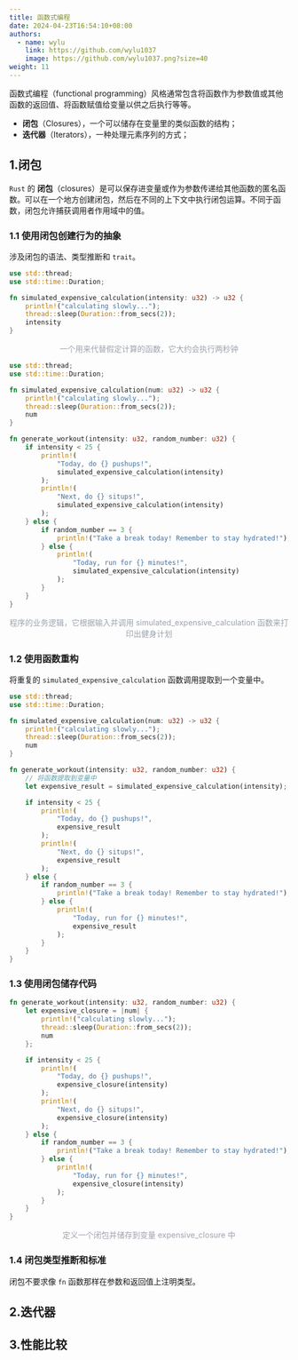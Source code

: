 ```yaml
---
title: 函数式编程
date: 2024-04-23T16:54:10+08:00
authors:
  - name: wylu
    link: https://github.com/wylu1037
    image: https://github.com/wylu1037.png?size=40
weight: 11
---
```


函数式编程（functional programming）风格通常包含将函数作为参数值或其他函数的返回值、将函数赋值给变量以供之后执行等等。

- **闭包**（Closures），一个可以储存在变量里的类似函数的结构；
- **迭代器**（Iterators），一种处理元素序列的方式；

## 1.闭包

`Rust` 的 **闭包**（closures）是可以保存进变量或作为参数传递给其他函数的匿名函数。可以在一个地方创建闭包，然后在不同的上下文中执行闭包运算。不同于函数，闭包允许捕获调用者作用域中的值。

### 1.1 使用闭包创建行为的抽象

涉及闭包的语法、类型推断和 `trait`。

```rust
use std::thread;
use std::time::Duration;

fn simulated_expensive_calculation(intensity: u32) -> u32 {
    println!("calculating slowly...");
    thread::sleep(Duration::from_secs(2));
    intensity
}
```

<p align="center" style="color:#9ca3af;">一个用来代替假定计算的函数，它大约会执行两秒钟</p>

```rust
use std::thread;
use std::time::Duration;

fn simulated_expensive_calculation(num: u32) -> u32 {
    println!("calculating slowly...");
    thread::sleep(Duration::from_secs(2));
    num
}

fn generate_workout(intensity: u32, random_number: u32) {
    if intensity < 25 {
        println!(
            "Today, do {} pushups!",
            simulated_expensive_calculation(intensity)
        );
        println!(
            "Next, do {} situps!",
            simulated_expensive_calculation(intensity)
        );
    } else {
        if random_number == 3 {
            println!("Take a break today! Remember to stay hydrated!");
        } else {
            println!(
                "Today, run for {} minutes!",
                simulated_expensive_calculation(intensity)
            );
        }
    }
}
```

<p align="center" style="color:#9ca3af;">程序的业务逻辑，它根据输入并调用 simulated_expensive_calculation 函数来打印出健身计划</p>

### 1.2 使用函数重构

将重复的 `simulated_expensive_calculation` 函数调用提取到一个变量中。

```rust {hl_lines=[12]}
use std::thread;
use std::time::Duration;

fn simulated_expensive_calculation(num: u32) -> u32 {
    println!("calculating slowly...");
    thread::sleep(Duration::from_secs(2));
    num
}

fn generate_workout(intensity: u32, random_number: u32) {
    // 将函数提取到变量中
    let expensive_result = simulated_expensive_calculation(intensity);

    if intensity < 25 {
        println!(
            "Today, do {} pushups!",
            expensive_result
        );
        println!(
            "Next, do {} situps!",
            expensive_result
        );
    } else {
        if random_number == 3 {
            println!("Take a break today! Remember to stay hydrated!");
        } else {
            println!(
                "Today, run for {} minutes!",
                expensive_result
            );
        }
    }
}
```

### 1.3 使用闭包储存代码

```rust {hl_lines=[2,3,4,5,6]}
fn generate_workout(intensity: u32, random_number: u32) {
    let expensive_closure = |num| {
        println!("calculating slowly...");
        thread::sleep(Duration::from_secs(2));
        num
    };

    if intensity < 25 {
        println!(
            "Today, do {} pushups!",
            expensive_closure(intensity)
        );
        println!(
            "Next, do {} situps!",
            expensive_closure(intensity)
        );
    } else {
        if random_number == 3 {
            println!("Take a break today! Remember to stay hydrated!");
        } else {
            println!(
                "Today, run for {} minutes!",
                expensive_closure(intensity)
            );
        }
    }
}
```

<p align="center" style="color:#9ca3af;">定义一个闭包并储存到变量 expensive_closure 中</p>

### 1.4 闭包类型推断和标准

闭包不要求像 `fn` 函数那样在参数和返回值上注明类型。

## 2.迭代器

## 3.性能比较
